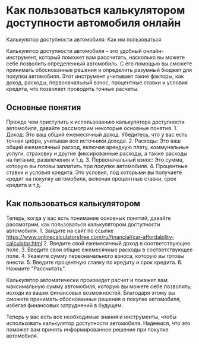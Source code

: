 Как пользоваться калькулятором доступности автомобиля онлайн
============================================================

Калькулятор доступности автомобиля: Как им пользоваться

Калькулятор доступности автомобиля – это удобный онлайн-инструмент, который поможет вам рассчитать, насколько вы можете себе позволить определенный автомобиль. С его помощью вы сможете принимать обоснованные решения и определить разумный бюджет для покупки автомобиля. Этот инструмент учитывает такие факторы, как доход, расходы, первоначальный взнос, процентные ставки и условия кредита, что позволяет проводить точные расчеты.

Основные понятия
----------------

Прежде чем приступить к использованию калькулятора доступности автомобиля, давайте рассмотрим некоторые основные понятия. 1. Доход: Это ваш общий ежемесячный доход. Убедитесь, что у вас есть точная цифра, учитывая все источники дохода.
2. Расходы: Это ваш общий ежемесячный расход, включая арендную плату, коммунальные услуги, страховку и другие фиксированные расходы, а также расходы на питание, развлечения и т.д.
3. Первоначальный взнос: Это сумма, которую вы готовы заплатить при покупке автомобиля.
4. Процентные ставки и условия кредита: Это условия, под которыми вы получаете кредит на покупку автомобиля, включая процентные ставки, срок кредита и т.д.

Как пользоваться калькулятором
------------------------------

Теперь, когда у вас есть понимание основных понятий, давайте рассмотрим, как пользоваться калькулятором доступности автомобиля. 1. Зайдите на сайт по ссылке <https://www.onlinecalculatorsfree.com/ru/financial/car-affordability-calculator.html>
2. Введите свой ежемесячный доход в соответствующее поле.
3. Введите свои общие ежемесячные расходы в соответствующее поле.
4. Укажите сумму первоначального взноса, которую вы готовы внести.
5. Введите процентную ставку по кредиту и срок кредита.
6. Нажмите "Рассчитать".

Калькулятор автоматически произведет расчет и покажет вам максимальную сумму автомобиля, которую вы можете себе позволить, исходя из ваших финансовых возможностей. Благодаря этому вы сможете принимать обоснованные решения о покупке автомобиля, избегая финансовых затруднений в будущем.

Теперь у вас есть все необходимые знания и инструменты, чтобы использовать калькулятор доступности автомобиля. Надеемся, что это поможет вам принять информированное решение при покупке автомобиля.